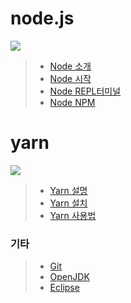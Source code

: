 # node.js
<img src="https://velopert.com/wp-content/uploads/2016/02/nodejs-2560x1440-1024x576.png"></img>
> * [Node 소개](https://github.com/jongchan1514/Study/blob/master/node/Node%EC%86%8C%EA%B0%9C.md)
> * [Node 시작]()
> * [Node REPL터미널]()
> * [Node NPM](https://github.com/jongchan1514/Study/blob/master/node/Node_NPM.md)
# yarn
<img src="https://dpo58vnxvi356.cloudfront.net/simsim0709-gmail-com/image/46d429b8-2896-4a92-8f9d-44cbd5b2568a.jpeg"></img>
> * [Yarn 설명](https://github.com/jongchan1514/Study/blob/master/yarn/yarn%EC%84%A4%EB%AA%85.md)
> * [Yarn 설치](https://github.com/jongchan1514/Study/blob/master/yarn/yarn%EC%84%A4%EC%B9%98.md)
> * [Yarn 사용법](https://github.com/jongchan1514/Study/blob/master/yarn/yarn%EB%AA%85%EB%A0%B9%EC%96%B4.md)





### 기타
> * [Git](https://git-scm.com/book/ko/v2)
> * [OpenJDK](https://jdk.java.net/archive/)
> * [Eclipse](https://www.eclipse.org/)
